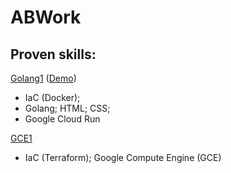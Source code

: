 # ABWork

## Proven skills:

[Golang1](https://github.com/italo2sanfer/abwork/tree/main/golang1) ([Demo](https://github.com/italo2sanfer/abwork/tree/main/golang1#demonstration))

- IaC (Docker);
- Golang; HTML; CSS;
- Google Cloud Run

[GCE1](https://github.com/italo2sanfer/abwork/tree/main/iac/terraform/gcp/gce1)

- IaC (Terraform); Google Compute Engine (GCE)